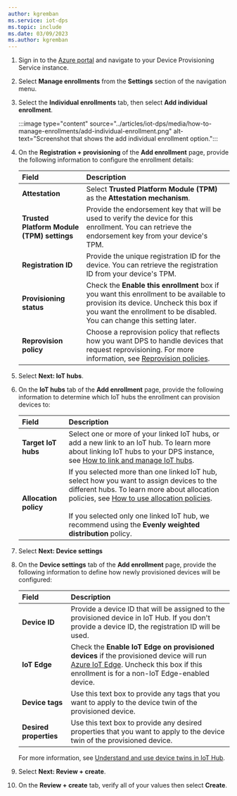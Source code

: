 ```yaml
---
author: kgremban
ms.service: iot-dps
ms.topic: include
ms.date: 03/09/2023
ms.author: kgremban
---
```


1. Sign in to the [Azure portal](https://portal.azure.com) and navigate to your Device Provisioning Service instance.

1. Select **Manage enrollments** from the **Settings** section of the navigation menu.

1. Select the **Individual enrollments** tab, then select **Add individual enrollment**.

   :::image type="content" source="../articles/iot-dps/media/how-to-manage-enrollments/add-individual-enrollment.png" alt-text="Screenshot that shows the add individual enrollment option.":::

1. On the **Registration + provisioning** of the **Add enrollment** page, provide the following information to configure the enrollment details:

   | Field | Description |
   | :--- | :--- |
   | **Attestation** | Select **Trusted Platform Module (TPM)** as the **Attestation mechanism**. |
   | **Trusted Platform Module (TPM) settings** | Provide the endorsement key that will be used to verify the device for this enrollment. You can retrieve the endorsement key from your device's TPM.|
   | **Registration ID** | Provide the unique registration ID for the device. You can retrieve the registration ID from your device's TPM. |
   | **Provisioning status** | Check the **Enable this enrollment** box if you want this enrollment to be available to provision its device. Uncheck this box if you want the enrollment to be disabled. You can change this setting later. |
   | **Reprovision policy** | Choose a reprovision policy that reflects how you want DPS to handle devices that request reprovisioning. For more information, see [Reprovision policies](../articles/iot-dps/concepts-device-reprovision.md#reprovision-policies). |

1. Select **Next: IoT hubs**.

1. On the **IoT hubs** tab of the **Add enrollment** page, provide the following information to determine which IoT hubs the enrollment can provision devices to:

   | Field | Description |
   | :---- | :---------- |
   | **Target IoT hubs** |Select one or more of your linked IoT hubs, or add a new link to an IoT hub. To learn more about linking IoT hubs to your DPS instance, see [How to link and manage IoT hubs](../articles/iot-dps/how-to-manage-linked-iot-hubs.md).|
   | **Allocation policy** | If you selected more than one linked IoT hub, select how you want to assign devices to the different hubs. To learn more about allocation policies, see [How to use allocation policies](../articles/iot-dps/how-to-use-allocation-policies.md).<br><br>If you selected only one linked IoT hub, we recommend using the **Evenly weighted distribution** policy.|

1. Select **Next: Device settings**

1. On the **Device settings** tab of the **Add enrollment** page, provide the following information to define how newly provisioned devices will be configured:

   | Field | Description |
   | :---- | :---------- |
   | **Device ID** | Provide a device ID that will be assigned to the provisioned device in IoT Hub. If you don't provide a device ID, the registration ID will be used. |
   | **IoT Edge** | Check the **Enable IoT Edge on provisioned devices** if the provisioned device will run [Azure IoT Edge](../articles/iot-edge/about-iot-edge.md). Uncheck this box if this enrollment is for a non-IoT Edge-enabled device. |
   | **Device tags** | Use this text box to provide any tags that you want to apply to the device twin of the provisioned device. |
   | **Desired properties** | Use this text box to provide any desired properties that you want to apply to the device twin of the provisioned device. |

   For more information, see [Understand and use device twins in IoT Hub](../articles/iot-hub/iot-hub-devguide-device-twins.md).

1. Select **Next: Review + create**.

1. On the **Review + create** tab, verify all of your values then select **Create**.